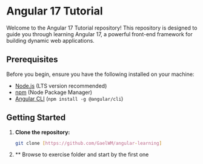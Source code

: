 # Angular 17 Tutorial

Welcome to the Angular 17 Tutorial repository! This repository is designed to guide you through learning Angular 17, a powerful front-end framework for building dynamic web applications.

## Prerequisites

Before you begin, ensure you have the following installed on your machine:

- [Node.js](https://nodejs.org/) (LTS version recommended)
- [npm](https://www.npmjs.com/) (Node Package Manager)
- [Angular CLI](https://angular.io/cli) (`npm install -g @angular/cli`)

## Getting Started

1. **Clone the repository:**

   ```bash
   git clone [https://github.com/GaelWM/angular-learning]
   ```
   
2. ** Browse to exercise folder and start by the first one
   
